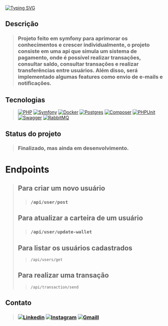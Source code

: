 [![Typing SVG](https://readme-typing-svg.herokuapp.com?font=Fira+Code&size=30&pause=1000&width=435&lines=Picpay-api)](https://git.io/typing-svg)
## Descrição
> ### Projeto feito em symfony para aprimorar os conhecimentos e crescer individualmente, o projeto consiste em uma api que simula um sistema de pagamento, onde é possível realizar transações, consultar saldo, consultar transações e realizar transferências entre usuários. Além disso, será implementado algumas features como envio de e-mails e notificações.

## Tecnologias
> [![PHP](https://img.shields.io/badge/php-%23777BB4.svg?&logo=php&logoColor=white)](#)
[![Symfony](https://img.shields.io/badge/Symfony-black?logo=symfony)](#)
[![Docker](https://img.shields.io/badge/Docker-2496ED?logo=docker&logoColor=fff)](#)
[![Postgres](https://img.shields.io/badge/Postgres-%23316192.svg?logo=postgresql&logoColor=white)](#)
[![Composer](https://img.shields.io/badge/Composer-885630?logo=composer&logoColor=fff)](#)
[![PHPUnit](https://img.shields.io/badge/PHPUnit-485DD0?logo=phpunit&logoColor=fff)](#)
[![Swagger](https://img.shields.io/badge/Swagger-%2385EA2D.svg?logo=swagger&logoColor=black)](#)
[![RabbitMQ](https://img.shields.io/badge/RabbitMQ-%23FF6600.svg?logo=rabbitmq&logoColor=black)](#)

## Status do projeto
> ### Finalizado, mas ainda em desenvolvimento.

# Endpoints
> ## Para criar um novo usuário
> >### ```/api/user/post```
> ## Para atualizar a carteira de um usuário
> > ### ```/api/user/update-wallet```
> ## Para listar os usuários cadastrados
> > ```/api/users/get```
> ## Para realizar uma transação
> > ```/api/transaction/send```


## Contato
> ### [![Linkedin](https://img.shields.io/badge/Linkedin-%230077B5.svg?logo=linkedin&logoColor=white)](https://www.linkedin.com/in/dias-antonio/) [![Instagram](https://img.shields.io/badge/Instagram-%23E4405F.svg?logo=instagram&logoColor=white)](https://www.instagram.com/noneeeduardo) [![Gmaill](https://img.shields.io/badge/Gmail-D14836?logo=gmail&logoColor=white)](mailto:antoniodias1106@gmail.com)


